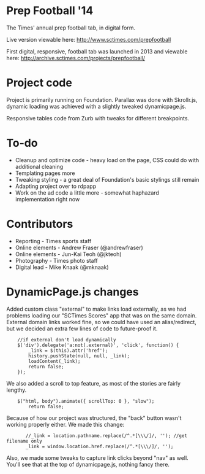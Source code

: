 Prep Football '14
==============

The Times' annual prep football tab, in digital form. 

Live version viewable here: http://www.sctimes.com/prepfootball

First digital, responsive, football tab was launched in 2013 and viewable here: http://archive.sctimes.com/projects/prepfootball/

Project code
==============

Project is primarily running on Foundation. Parallax was done with Skrollr.js, dynamic loading was achieved with a slightly tweaked dynamicpage.js.

Responsive tables code from Zurb with tweaks for different breakpoints.

To-do
==============

* Cleanup and optimize code - heavy load on the page, CSS could do with additional cleaning
* Templating pages more
* Tweaking styling - a great deal of Foundation's basic stylings still remain
* Adapting project over to rdpapp
* Work on the ad code a little more - somewhat haphazard implementation right now

Contributors
==============

* Reporting - Times sports staff
* Online elements - Andrew Fraser (@andrewfraser)
* Online elements - Jun-Kai Teoh (@jkteoh)
* Photography - Times photo staff
* Digital lead - Mike Knaak (@mknaak)

DynamicPage.js changes
==============

Added custom class "external" to make links load externally, as we had problems loading our "SCTimes Scores" app that was on the same domain. External domain links worked fine, so we could have used an alias/redirect, but we decided an extra few lines of code to future-proof it. 

```
	//if external don't load dynamically
 	$('div').delegate('a:not(.external)', 'click', function() {
        _link = $(this).attr('href');
        history.pushState(null, null, _link);
        loadContent(_link);
        return false;
    });

```

We also added a scroll to top feature, as most of the stories are fairly lengthy. 

```
	$("html, body").animate({ scrollTop: 0 }, "slow");
        return false;
```

Because of how our project was structured, the "back" button wasn't working properly either. We made this change:

```
       //_link = location.pathname.replace(/^.*[\\\/]/, ''); //get filename only
	   _link = window.location.href.replace(/^.*[\\\/]/, '');
```

Also, we made some tweaks to capture link clicks beyond "nav" as well. You'll see that at the top of dynamicpage.js, nothing fancy there.
